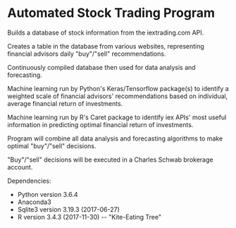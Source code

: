 # Automated Stock Trading Program

Builds a database of stock information from the iextrading.com API. 

Creates a table in the database from various websites, representing financial advisors daily "buy"/"sell" recommendations.

Continuously compiled database then used for data analysis and forecasting.

Machine learning run by Python's Keras/Tensorflow package(s) to identify a weighted scale of financial advisors' recommendations based on individual, average financial return of investments.

Machine learning run by R's Caret package to identify iex APIs' most useful information in predicting optimal financial return of investments.

Program will combine all data analysis and forecasting algorithms to make optimal "buy"/"sell" decisions.

"Buy"/"sell" decisions will be executed in a Charles Schwab brokerage account.

Dependencies:
- Python version 3.6.4
- Anaconda3
- Sqlite3 version 3.19.3 (2017-06-27)
- R version 3.4.3 (2017-11-30) -- "Kite-Eating Tree"
